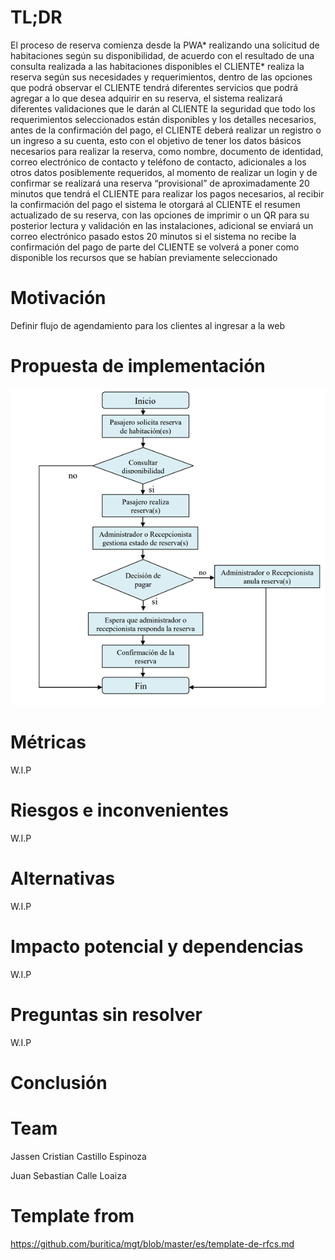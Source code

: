 # TL;DR

El proceso de reserva comienza desde la PWA* realizando una solicitud de habitaciones según su disponibilidad, de acuerdo con el resultado de una consulta realizada a las habitaciones disponibles el CLIENTE* realiza la reserva según sus necesidades y requerimientos, dentro de las opciones que podrá observar el CLIENTE tendrá diferentes servicios que podrá agregar a lo que desea adquirir en su reserva, el sistema realizará diferentes validaciones que le darán al CLIENTE la seguridad que todo los requerimientos seleccionados están disponibles y los detalles necesarios, antes de la confirmación del pago, el CLIENTE deberá realizar un registro o un ingreso a su cuenta, esto con el objetivo de tener los datos básicos necesarios para realizar la reserva, como nombre, documento de identidad, correo electrónico de contacto y teléfono de contacto, adicionales a los otros datos posiblemente requeridos, al momento de realizar un login y de confirmar se realizará una reserva “provisional” de aproximadamente 20 minutos que tendrá el CLIENTE para realizar los pagos necesarios, al recibir la confirmación del pago el sistema le otorgará al CLIENTE el resumen actualizado de su reserva, con las opciones de imprimir o un QR para su posterior lectura y validación en las instalaciones, adicional se enviará un correo electrónico pasado estos 20 minutos si el sistema no recibe la confirmación del pago de parte del CLIENTE se volverá a poner como disponible los recursos que se habían previamente seleccionado

# Motivación

Definir flujo de agendamiento para los clientes al ingresar a la web

# Propuesta de implementación

![alt text](flowDiagram.png "Title")

# Métricas

W.I.P

# Riesgos e inconvenientes

W.I.P

# Alternativas

W.I.P

# Impacto potencial y dependencias

W.I.P

# Preguntas sin resolver

W.I.P

# Conclusión

# Team

Jassen Cristian Castillo Espinoza

Juan Sebastian Calle Loaiza

# Template from

https://github.com/buritica/mgt/blob/master/es/template-de-rfcs.md